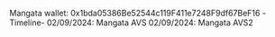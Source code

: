 Mangata wallet: 0x1bda05386Be52544c119F411e7248F9df67BeF16
-Timeline-
02/09/2024: Mangata AVS
02/09/2024: Mangata AVS2
